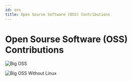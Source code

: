 ```yaml
---
id: oss
title: Open Sourse Software (OSS) Contributions
---
```


# Open Sourse Software (OSS) Contributions

![Big OSS](./img/mac_big_oss_log.png)

![Big OSS Without Linux](./img/mac_big_oss_no_linux.png)